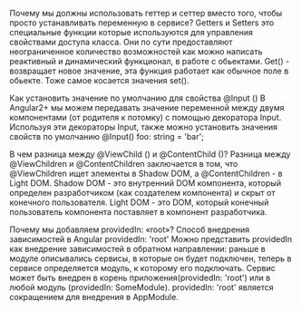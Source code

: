 Почему мы должны использовать геттер и сеттер вместо того, чтобы просто устанавливать переменную в сервисе? Getters и Setters это специальные функции которые используются для управления свойствами доступа класса. Они по сути предоставляют неограниченное количество возможностей как можно написать реактивный и динамический функционал, в работе с обьектами. Get() - возвращает новое значение, эта функция работает как обычное поле в обьекте. Тоже самое косается значения set().

Как установить значение по умолчанию для свойства @Input () В Angular2+ мы можем передавать значение переменной между двумя компонентами (от родителя к потомку) с помощью декоратора Input. Используя эти декораторы Input, также можно установить значения свойств по умолчанию @Input() foo: string = 'bar';

В чем разница между @ViewChild () и @ContentChild ()? Разница между @ViewChildren и @ContentChildren заключается в том, что @ViewChildren ищет элементы в Shadow DOM, а @ContentChildren - в Light DOM. Shadow DOM - это внутренний DOM компонента, который определен разработчиком (как создателем компонента) и скрыт от конечного пользователя. Light DOM - это DOM, который конечный пользователь компонента поставляет в компонент разработчика.

Почему мы добавляем providedIn: «root»? Cпособ внедрения зависимостей в Angular providedIn: 'root' Можно представить providedIn как внедрение зависимостей в обратном направлении: раньше в модуле описывались сервисы, в которые он будет подключен, теперь в сервисе определяется модуль, к которому его подключать. Сервис может быть внедрен в корень приложения(providedIn: 'root') или в любой модуль (providedIn: SomeModule). providedIn: 'root' является сокращением для внедрения в AppModule.
